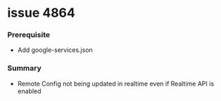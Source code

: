 # issue 4864
### Prerequisite
- Add google-services.json
### Summary
- Remote Config not being updated in realtime even if Realtime API is enabled
